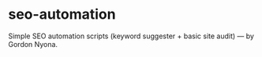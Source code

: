 # seo-automation
Simple SEO automation scripts (keyword suggester + basic site audit) — by Gordon Nyona.
